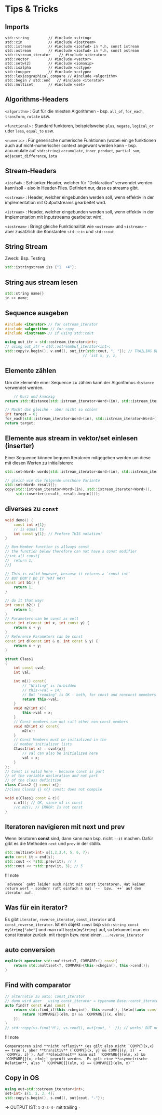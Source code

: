 # Tips & Tricks

## Imports
```
std::string         // #include <string>
std::cin            // #include <iostream>
std::istream        // #include <iosfwd> in *.h, sonst istream
std::ostream        // #include <iosfwd> in *.h, sonst ostream
std::istream_iterator    // #include <iterator>
std::vector         // #include <vector>
std::setw(2)        // #include <iomanip>
std::isalpha        // #include <cctype>
std::toupper        // #include <cctype>
std::lexicographical_compare // #include <algorithm>
std::begin / std::end   // #include <iterator>
std::multiset       // #include <set>

```

## Algorithms-Headers
`<algorithm>`
: Gut für die miesten Algorithmen - bsp. `all_of`, `for_each`, `transform`, `rotate` usw.

`<functional>`
: Standard funktoren, beispielsweise `plus`, `negate`, `logical_or` uder `less`, `equal_to` usw.


`<numeric>`
: Für generische numerische Funktionen (wobei einige funktionen auch auf nicht-numerischer context angewant werden kann - bsp. accumulate auf `std:string`) `accumulate`, `inner_product`, `partial_sum`, `adjacent_difference`, `iota`
## Stream-Headers

`<iosfwd>`
: Schlanker Header, welcher für "Deklaration" verwendet werden kann/soll - also in Header-Files. Definiert nur, dass es streams gibt.

`<ostream>`
: Header, welcher eingebunden werden soll, wenn effektiv in der implementation mit Outputstreams gearbeitet wird.

`<istream>`
: Header, welcher eingebunden werden soll, wenn effektiv in der implementation mit Inputstreams gearbeitet wird.

`<iostream>`
: Bringt gleiche Funktionalität wie `<ostream>` und `<istream>` - aber zusätzlich die Konstanten `std::cin` und `std::cout`


## String Stream

Zweck: Bsp. Testing

```c++
std::istringstream iss {"1  +4"};
```

## String aus stream lesen

```c++
std::string name{}
in >> name;
```

## Sequence ausgeben

```c++
#include <iterator> // for ostream_iterator
#include <algorithm> // for copy
#include <iostream> // if using std::cout

using out_itr = std::ostream_iterator<int>;
// using out_itr = std::ostreambuf_iterator<int>;
std::copy(v.begin(), v.end(), out_itr{std::cout, ", "}); // TRAILING DELIMITER!
                                    // `ist x, y, z, `
```

## Elemente zählen
Um die Elemente einer Sequence zu zählen kann der Algorithmus `distance` verwendet werden.

```c++
    // Kurz und knackig
return std::distance(std::istream_iterator<Word>(in), std::istream_iterator<Word>());

// Macht das gleiche - aber nicht so schön!
int target = 0;
for_each(std::istream_iterator<Word>(in), std::istream_iterator<Word>(), [&target](auto workd){target++;});
return target;
```

## Elemente aus stream in vektor/set einlesen (inserter)
Einer Sequence können bequem Iteratoren mitgegeben werden um diese mit diesen Werten zu initialisieren:

```c++
std::set<Word> words{std::istream_iterator<Word>(in), std::istream_iterator<Word>()};

// gleich wie die folgende unschöne Variante
std::set<Word> result{};
copy(std::istream_iterator<Word>(in), std::istream_iterator<Word>(),
     std::inserter(result, result.begin()));
```

## diverses zu `const`

```c++
void demo() {
	const int x{1};
	// is equal to
	int const y{1}; // Prefere THIS notation!
}

// Non-Member function is allways const
// the function below therefore can not have a const modifier
//int a() const{
//	return 1;
//}

// This is valid however, because it returns a `const int`
// BUT DON'T DO IT THAT WAY!
const int b1() {
	return 1;
}

// do it that way!
int const b2() {
	return 1;
}
// Parameters can be const as well
const int c(const int x, int const y) {
	return x + y;
}
// Reference Parameters can be const
const int d(const int & x, int const & y) {
	return x + y;
}

struct Class1
{
	int const cval;
	int val;

	int m1() const{
		// "Writing" is forbidden
		// this->val = 14;
		// But "reading" is OK - both, for const and nonconst memebers.
		return this->val;
	}
	void m2(int x){
		this->val = x;
	}
	// Const members can not call other non-const members
	void m3(int x) const{
		m2(x);
	}
	// Const Members must be initialized in the
	// member initializer lists
	Class1(int x) : cval{x}{
		// val can also be initialized here
		val = x;
	}
};
// Const is valid here - because const is part
// of the variable declaration and not part
// of the class definition
class Class2 {} const x{};
//class Class2 {} x{} const; does not compile

void e(Class1 const & c){
	c.m1(); // OK, since m1 is const
	//c.m2(); // ERROR: Is not const
}
```

## Iteratoren navigieren mit next und prev

Wenn iteratoren **const** sind, dann kann man bsp. nicht `--it` machen. Dafür gibt es die Methoden `next` und `prev` in der stdlib.

```c++
std::multiset<int> s{1,2,3,4, 5, 6, 7};
auto const it = end(s);
std::cout << *std::prev(it); // 7
std::cout << *std::prev(it, 3); // 5
```

!!! note

    `advance` geht leider auch nicht mit const iteratoren. Hat keinen return wert - sondern ruft einfach n mal `--` bzw. `++` auf dem iterator auf.

## Was für ein iterator?

Es gibt `iterator`, `reverse_iterator`, `const_iterator` und `const_reverse_iterator`. Ist ein objekt `const` bsp `std::string const myString{"abc"}` und man ruft `begin(myString)` auf, so bekommt man ein const iterator zurück. mit rbegin bzw. rend einen `...reverse_iterator`

## auto conversion

```c++
explicit operator std::multiset<T, COMPARE>() const{
	return std::multiset<T, COMPARE>{this->cbegin(), this->cend()};
}
```

## Find with comparator
```c++
// alternativ zu auto: const_iterator
// dann wird aber 	using const_iterator = typename Base::const_iterator; benötigt!
auto find(T const elm) const {
    return std::find_if(this->cbegin(), this->cend(), [&elm](auto const x){
        return !COMPARE{}(elm, x) && !COMPARE{}(x, elm);
    });
}
// std::copy(vs.find('H'), vs.cend(), out{cout, ' '}); // works! BUT note *c*end!
```

!!! note

    Comperatoren sind **nicht reflexiv** (es gilt also nicht `COMP{}(x,x) == true`), aber **transitiv** (`COMP{}(x, y) && COMP{}(y, z)` → `COMP{x, z}`). Auf **Gleichheit** kann mit `!COMPARE{}(elm, x) && !COMPARE{}(x, elm);` geprüft werden.  Es gilt eine **asymmetrische Relation**, also ``!COMPARE{}(elm, x) == COMPARE{}(elm, x)``


## Copy in OS
```c++
using out=std::ostream_iterator<int>;
set<int> s{1, 2, 3, 4};
std::copy(s.begin(), s.end(), out{cout, "-"});
```
→ OUTPUT IST: `1-2-3-4-` mit trailing `-`
